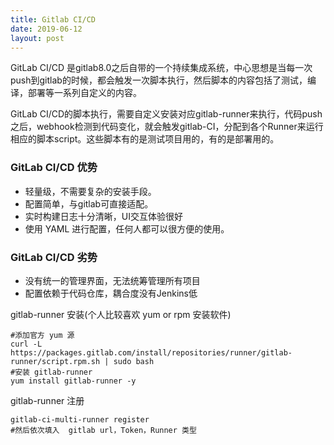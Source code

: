 ```yaml
---
title: Gitlab CI/CD
date: 2019-06-12
layout: post
---
```


GitLab CI/CD 是gitlab8.0之后自带的一个持续集成系统，中心思想是当每一次push到gitlab的时候，都会触发一次脚本执行，然后脚本的内容包括了测试，编译，部署等一系列自定义的内容。

GitLab CI/CD的脚本执行，需要自定义安装对应gitlab-runner来执行，代码push之后，webhook检测到代码变化，就会触发gitlab-CI，分配到各个Runner来运行相应的脚本script。这些脚本有的是测试项目用的，有的是部署用的。

### GitLab CI/CD 优势

- 轻量级，不需要复杂的安装手段。
- 配置简单，与gitlab可直接适配。
- 实时构建日志十分清晰，UI交互体验很好
- 使用 YAML 进行配置，任何人都可以很方便的使用。

### GitLab CI/CD 劣势

- 没有统一的管理界面，无法统筹管理所有项目
- 配置依赖于代码仓库，耦合度没有Jenkins低



gitlab-runner 安装(个人比较喜欢 yum or rpm 安装软件)

```
#添加官方 yum 源
curl -L https://packages.gitlab.com/install/repositories/runner/gitlab-runner/script.rpm.sh | sudo bash
#安装 gitlab-runner 
yum install gitlab-runner -y
```

gitlab-runner 注册 

```
gitlab-ci-multi-runner register
#然后依次填入  gitlab url，Token，Runner 类型
```

